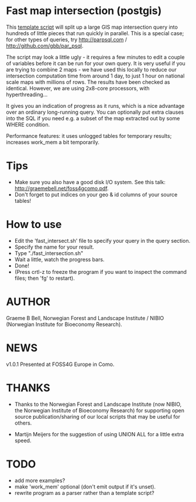 Fast map intersection (postgis)
==============================

This [template script](https://github.com/gbb/fast_map_intersection/blob/master/fast_map_intersection.sh) will split up a large GIS map intersection query into hundreds of little pieces that run quickly in 
parallel. This is a special case; for other types of queries, try http://parpsql.com  / http://github.com/gbb/par_psql.

The script may look a little ugly - it requires a few minutes to edit a couple of variables before it can be run for your own 
query. It is very useful if you are trying to combine 2 maps - we have used this locally to reduce our intersection computation 
time from around 1 day, to just 1 hour on national scale maps with millions of rows. The results have been checked as identical. 
However, we are using 2x8-core processors, with hyperthreading...

It gives you an indication of progress as it runs, which is a nice advantage over an ordinary long-running query. You can 
optionally put extra clauses into the SQL if you need e.g. a subset of the map extracted out by some WHERE condition.

Performance features: it uses unlogged tables for temporary results; increases work_mem a bit temporarily.

Tips
=====

- Make sure you also have a good disk I/O system. See this talk: http://graemebell.net/foss4gcomo.pdf.
- Don't forget to put indices on your geo & id columns of your source tables!

How to use
==========

- Edit the 'fast_intersect.sh' file to specify your query in the query section.
- Specify the name for your result.
- Type "./fast_intersection.sh" 
- Wait a little, watch the progress bars.
- Done!
- (Press crtl-z to freeze the program if you want to inspect the command files; then 'fg' to restart).

AUTHOR
====

Graeme B Bell, Norwegian Forest and Landscape Institute / NIBIO (Norwegian Institute for Bioeconomy Research).

NEWS 
====

v1.0.1 Presented at FOSS4G Europe in Como. 


THANKS
======

- Thanks to the Norwegian Forest and Landscape Institute (now NIBIO, the Norwegian Institute of Bioeconomy Research) for 
supporting open source publication/sharing of our local scripts that may be useful for others.

- Martijn Meijers for the suggestion of using UNION ALL for a little extra speed.

TODO
====

- add more examples?
- make 'work_mem' optional (don't emit output if it's unset).
- rewrite program as a parser rather than a template script?

